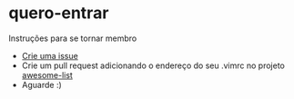 # quero-entrar

Instruções para se tornar membro

- [Crie uma issue](https://github.com/vim-sc/quero-entrar/issues/new?template=quero-entrar.md)
- Crie um pull request adicionando o endereço do seu .vimrc no projeto [awesome-list](https://github.com/vim-sc/awesome-list)
- Aguarde :)
